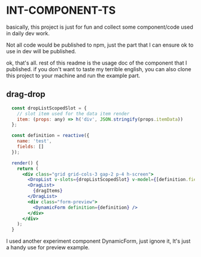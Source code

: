 # INT-COMPONENT-TS
basically, this project is just for fun and collect some component/code used in daily dev work.

Not all code would be published to npm, just the part that I can ensure ok to use in dev will be published.

ok, that's all. rest of this readme is the usage doc of the component that I published. if you don't want to taste my terrible english, you can also clone this project to your machine and run the example part. 

## drag-drop
```jsx
  const dropListScopedSlot = {
    // slot item used for the data item render
    item: (props: any) => h('div', JSON.stringify(props.itemData))
  };

  const definition = reactive({
    name: 'test',
    fields: []
  });

  render() {
    return (
      <div class="grid grid-cols-3 gap-2 p-4 h-screen">
        <DropList v-slots={dropListScopedSlot} v-model={[definition.fields, 'modelValue']} />
        <DragList>
          {dragItems}
        </DragList>
        <div class="form-preview">
          <DynamicForm definition={definition} />
        </div>
      </div>
    );
  }
```
I used another experiment component DynamicForm, just ignore it, It's just a handy use for preview example.